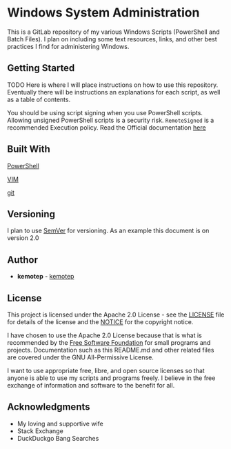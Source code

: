 # Windows System Administration
 
This is a GitLab repository of my various Windows Scripts (PowerShell and Batch Files). I plan on including some text resources, links, and other best practices I find for administering Windows.


## Getting Started
TODO
Here is where I will place instructions on how to use this repository. Eventually there will be instructions an explanations for each script, as well as a table of contents.

You should be using script signing when you use PowerShell scripts. Allowing unsigned PowerShell scripts is a security risk. `RemoteSigned` is a recommended Execution policy. Read the Official documentation [here](https://docs.microsoft.com/en-us/powershell/module/microsoft.powershell.core/about/about_execution_policies?view=powershell-5.1)

## Built With

[PowerShell](https://docs.microsoft.com/en-us/powershell/)

[VIM](https://www.vim.org/)

[git](https://git-scm.com/)


## Versioning

I plan to use [SemVer](http://semver.org/) for versioning. As an example this document is on version 2.0


## Author

* **kemotep** - [kemotep](https://gitlab.com/kemotep)


## License

This project is licensed under the Apache 2.0 License - see the [LICENSE](LICENSE) file for details of the license and the [NOTICE](NOTICE) for the copyright notice.

I have chosen to use the Apache 2.0 License because that is what is recommended by the [Free Software Foundation](https://www.gnu.org/licenses/license-recommendations.html) for small programs and projects. Documentation such as this README.md and other related files are covered under the GNU All-Permissive License.

I want to use appropriate free, libre, and open source licenses so that anyone is able to use my scripts and programs freely. I believe in the free exchange of information and software to the benefit for all. 

## Acknowledgments

* My loving and supportive wife
* Stack Exchange
* DuckDuckgo Bang Searches
